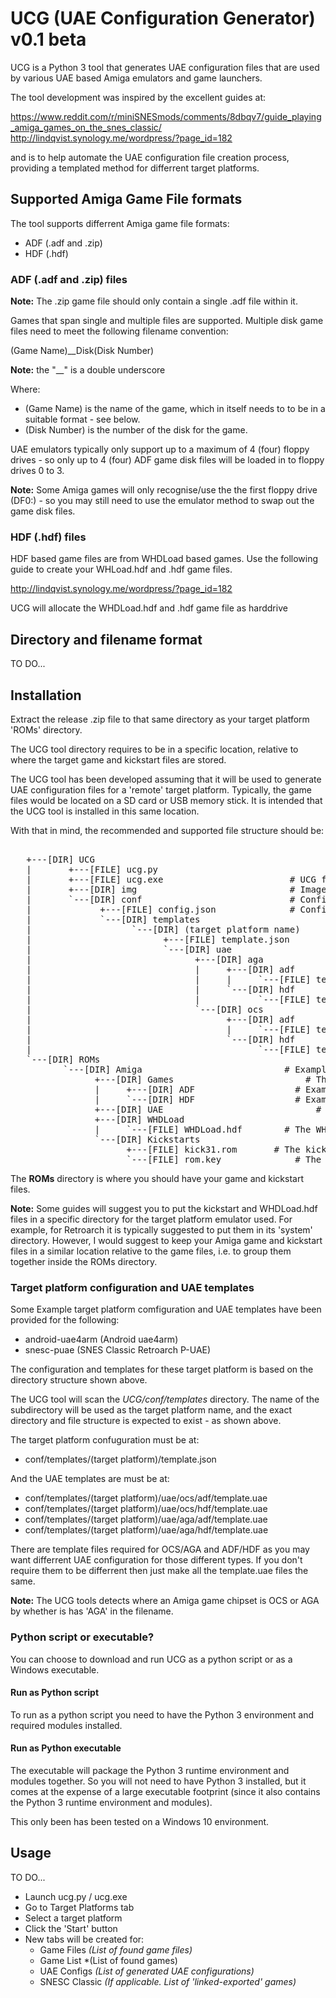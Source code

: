 # UCG (UAE Configuration Generator) v0.1 beta
UCG is a Python 3 tool that generates UAE configuration files that are used by various UAE based Amiga emulators and game launchers.

The tool development was inspired by the excellent guides at:

https://www.reddit.com/r/miniSNESmods/comments/8dbqv7/guide_playing_amiga_games_on_the_snes_classic/
http://lindqvist.synology.me/wordpress/?page_id=182

and is to help automate the UAE configuration file creation process, providing a templated method for differrent target platforms.

## Supported Amiga Game File formats

The tool supports differrent Amiga game file formats:

 - ADF (.adf and .zip)
 - HDF (.hdf)
 
### ADF (.adf and .zip) files
 
 **Note:** The .zip game file should only contain a single .adf file within it.
 
 Games that span single and multiple files are supported. Multiple disk game files need to meet the following filename convention:
 
 (Game Name)__Disk(Disk Number)
  
 **Note:** the "__" is a double underscore
  
 Where:
   - (Game Name) is the name of the game, which in itself needs to to be in a suitable format - see below.
   - (Disk Number) is the number of the disk for the game.
  
UAE emulators typically only support up to a maximum of 4 (four) floppy drives - so only up to 4 (four) ADF game disk files will be loaded in to floppy drives 0 to 3.

**Note:** Some Amiga games will only recognise/use the the first floppy drive (DF0:) - so you may still need to use the emulator method to swap out the game disk files.

### HDF (.hdf) files
 
HDF based game files are from WHDLoad based games. Use the following guide to create your WHLoad.hdf and .hdf game files.
 
http://lindqvist.synology.me/wordpress/?page_id=182
 
UCG will allocate the WHDLoad.hdf and .hdf game file as harddrive

## Directory and filename format

TO DO...

## Installation

Extract the release .zip file to that same directory as your target platform 'ROMs' directory.

The UCG tool directory requires to be in a specific location, relative to where the target game and kickstart files are stored.
 
The UCG tool has been developed assuming that it will be used to generate UAE configuration files for a 'remote' target platform. Typically, the game files would be located on a SD card or USB memory stick. It is intended that the UCG tool is installed in this same location.
 
With that in mind, the recommended and supported file structure should be:

<pre>
<ROOT>
   +---[DIR] UCG
   |       +---[FILE] ucg.py							            # UCG python script
   |       +---[FILE] ucg.exe                        # UCG frozen python executable
   |       +---[DIR] img                             # Images directory used by UCG
   |       `---[DIR] conf                            # Configuration and templates directory used by UCG
   |             +---[FILE] config.json              # Configuration file used by UCG
   |             `---[DIR] templates
   |                   `---[DIR] (target platform name)       # The target platform configuration and templates directory
   |                         +---[FILE] template.json         # The target platform configuration file
   |                         `---[DIR] uae                    # The target platform UAE templates directory
   |                               +---[DIR] aga
   |                               |     +---[DIR] adf
   |                               |     |     `---[FILE] template.uae
   |                               |     `---[DIR] hdf
   |                               |           `---[FILE] template.uae
   |                               `---[DIR] ocs
   |                                     +---[DIR] adf
   |                                     |     `---[FILE] template.uae
   |                                     `---[DIR] hdf
   |                                           `---[FILE] template.uae
   `---[DIR] ROMs								                # Example ROMs directory
          `---[DIR] Amiga		                    # Example Amiga directory
                +---[DIR] Games					        # This is where your ADF and HDF game files should go. Can contain subdirectories.
                |     +---[DIR] ADF				      # Example and recommended sub-dir for ADF (.adf and .zip) games. Can contain further subdirectories.
                |     `---[DIR] HDF				      # Example and recommended sub-dir for HDF (.hdf) games. Can contain further subdirectories.
                +---[DIR] UAE					          # For the generated .uae config files. This directory will get created by the script if it does not exist.
                +---[DIR] WHDLoad
                |     `---[FILE] WHDLoad.hdf		# The WHDLoad.hdf file
                `---[DIR] Kickstarts
                      +---[FILE] kick31.rom		  # The kickstart file
                      `---[FILE] rom.key			  # The rom.key file for Cloanto Amiga Forever kickstart files.
</pre>

The **ROMs** directory is where you should have your game and kickstart files.

**Note:** Some guides will suggest you to put the kickstart and WHDLoad.hdf files in a specific directory for the target platform emulator used. For example, for Retroarch it is typically suggested to put them in its 'system' directory. However, I would suggest to keep your Amiga game and kickstart files in a similar location relative to the game files, i.e. to group them together inside the ROMs directory.

### Target platform configuration and UAE templates

Some Example target platform comfiguration and UAE templates have been provided for the following:

 - android-uae4arm (Android uae4arm)
 - snesc-puae (SNES Classic Retroarch P-UAE)

The configuration and templates for these target platform is based on the directory structure shown above.

The UCG tool will scan the *UCG/conf/templates* directory. The name of the subdirectory will be used as the target platform name, and the exact directory and file structure is expected to exist - as shown above.

The target platform confuguration must be at:

- conf/templates/(target platform)/template.json 

And the UAE templates are must be at:

- conf/templates/(target platform)/uae/ocs/adf/template.uae
- conf/templates/(target platform)/uae/ocs/hdf/template.uae
- conf/templates/(target platform)/uae/aga/adf/template.uae
- conf/templates/(target platform)/uae/aga/hdf/template.uae

There are template files required for OCS/AGA and ADF/HDF as you may want differrent UAE configuration for those different types. If you don't require them to be differrent then just make all the template.uae files the same.

**Note:** The UCG tools detects where an Amiga game chipset is OCS or AGA by whether is has 'AGA' in the filename.

### Python script or executable?

You can choose to download and run UCG as a python script or as a Windows executable.

#### Run as Python script

To run as a python script you need to have the Python 3 environment and required modules installed.

#### Run as Python executable

The executable will package the Python 3 runtime environment and modules together. So you will not need to have Python 3 installed, but it comes at the expense of a large executable footprint (since it also contains the Python 3 runtime environment and modules).

This only been has been tested on a Windows 10 environment.

## Usage

TO DO...

 - Launch ucg.py / ucg.exe
 - Go to Target Platforms tab
 - Select a target platform
 - Click the 'Start' button
 - New tabs will be created for:
   - Game Files          *(List of found game files)*
   - Game List           *(List of found games)
   - UAE Configs         *(List of generated UAE configurations)*
   - SNESC Classic       *(If applicable. List of 'linked-exported' games)*
